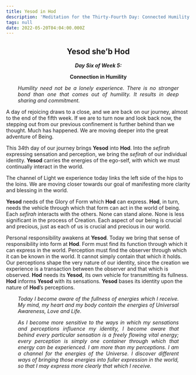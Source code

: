 ```yaml
---
title: Yesod in Hod
description: 'Meditation for the Thirty-Fourth Day: Connected Humility'
tags: null
date: 2022-05-20T04:04:00.000Z
---
```


<div style="font-weight: bold; text-align:center">
<h2>Yesod she’b Hod</h2>
<i>Day Six of Week 5:</i> 
<p>Connection in Humility</p>

</div>
<div style="text-align: justify; margin-left: 2rem; margin-right: 2rem;">

_Humility need not be a lonely experience. There is no stronger bond than one that comes out of humility. It results in deep sharing and commitment._

</div>

A day of rejoicing draws to a close, and we are back on our journey, almost to the end of the fifth week. If we are to turn now and look back now, the stepping out from our previous confinement is further behind than we thought. Much has happened. We are moving deeper into the great adventure of Being.

This 34th day of our journey brings **Yesod** into **Hod**. Into the _sefirah_ expressing sensation and perception, we bring the _sefirah_ of our individual identity. **Yesod** carries the energies of the ego-self, with which we must continually interact in the world.

The channel of Light we experience today links the left side of the hips to the loins. We are moving closer towards our goal of manifesting more clarity and blessing in the world.

**Yesod** needs of the Glory of Form which **Hod** can express. **Hod**, in turn, needs the vehicle through which that form can act in the world of being. Each _sefirah_ interacts with the others. None can stand alone. None is less significant in the process of Creation. Each aspect of our being is crucial and precious, just as each of us is crucial and precious in our world.

Personal responsibility awakens at **Yesod**. Today we bring that sense of responsibility into form at **Hod**. Form must find its function through which it can express in the world. Perception must find the observer through which it can be known in the world. It cannot simply contain that which it holds. Our perceptions shape the very nature of our identity, since the creation we experience is a transaction between the observer and that which is observed. **Hod** needs its **Yesod**, its own vehicle for transmitting its fullness. **Hod** informs **Yesod** with its sensations. **Yesod** bases its identity upon the nature of **Hod**’s perceptions.

<div style="text-align: justify; margin-left: 2rem; margin-right: 2rem;">

_Today I become aware of the fullness of energies which I receive. My mind, my heart and my body contain the energies of Universal Awareness, Love and Life._

_As I become more sensitive to the ways in which my sensations and perceptions influence my identity, I become aware that behind every particular sensation is a freely flowing vital energy; every perception is simply one container through which that energy can be experienced. I am more than my perceptions. I am a channel for the energies of the Universe. I discover different ways of bringing those energies into fuller expression in the world, so that I may express more clearly that which I receive._

</div>
